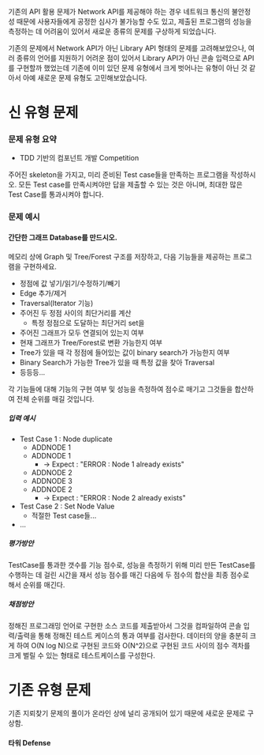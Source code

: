  기존의 API 활용 문제가 Network API를 제공해야 하는 경우 네트워크 통신의 불안정성 때문에 사용자들에게 공정한 심사가 불가능할 수도 있고, 제출된 프로그램의 성능을 측정하는 데 어려움이 있어서 새로운 종류의 문제를 구상하게 되었습니다.

 기존의 문제에서 Network API가 아닌 Library API 형태의 문제를 고려해보았으나, 여러 종류의 언어를 지원하기 어려운 점이 있어서 Library API가 아닌 콘솔 입력으로 API를 구현할까 했었는데 기존에 이미 있던 문제 유형에서 크게 벗어나는 유형이 아닌 것 같아서 아예 새로운 문제 유형도 고민해보았습니다.

신 유형 문제
============

### 문제 유형 요약 

* TDD 기반의 컴포넌트 개발 Competition

주어진 skeleton을 가지고, 미리 준비된 Test case들을 만족하는 프로그램을 작성하시오. 모든 Test case를 만족시켜야만 답을 제출할 수 있는 것은 아니며, 최대한 많은 Test Case를 통과시켜야 합니다.

### 문제 예시

#### 간단한 그래프 Database를 만드시오.

메모리 상에 Graph 및 Tree/Forest 구조를 저장하고, 다음 기능들을 제공하는 프로그램을 구현하세요.

 * 정점에 값 넣기/읽기/수정하기/빼기
 * Edge 추가/제거
 * Traversal(Iterator 기능)
 * 주어진 두 정점 사이의 최단거리를 계산
   * 특정 정점으로 도달하는 최단거리 set을 
 * 주어진 그래프가 모두 연결되어 있는지 여부
 * 현재 그래프가 Tree/Forest로 변환 가능한지 여부
 * Tree가 있을 때 각 정점에 들어있는 값이 binary search가 가능한지 여부
 * Binary Search가 가능한 Tree가 있을 때 특정 값을 찾아 Traversal
 * 등등등...

각 기능들에 대해 기능의 구현 여부 및 성능을 측정하여 점수로 매기고 그것들을 합산하여 전체 순위를 매길 것입니다.

##### 입력 예시

 * Test Case 1 : Node duplicate
   * ADDNODE 1
   * ADDNODE 1
     * -> Expect : "ERROR : Node 1 already exists"
   * ADDNODE 2
   * ADDNODE 3
   * ADDNODE 2
     * -> Expect : "ERROR : Node 2 already exists"
 * Test Case 2 : Set Node Value
   * 적절한 Test case들...
 * ...

##### 평가방안

TestCase를 통과한 갯수를 기능 점수로, 성능을 측정하기 위해 미리 만든 TestCase를 수행하는 데 걸린 시간을 재서 성능 점수를 매긴 다음에 두 점수의 합산을 최종 점수로 해서 순위를 매긴다.

##### 채점방안

정해진 프로그래밍 언어로 구현한 소스 코드를 제출받아서 그것을 컴파일하여 콘솔 입력/출력을 통해 정해진 테스트 케이스의 통과 여부를 검사한다. 데이터의 양을 충분히 크게 하여 O(N log N)으로 구현된 코드와 O(N^2)으로 구현된 코드 사이의 점수 격차를 크게 벌릴 수 있는 형태로 테스트케이스를 구성한다.

기존 유형 문제
=============

기존 지뢰찾기 문제의 풀이가 온라인 상에 널리 공개되어 있기 때문에 새로운 문제로 구상함.

#### 타워 Defense